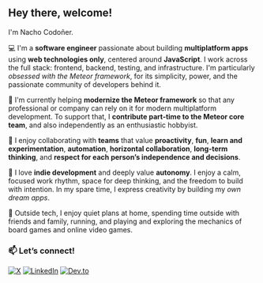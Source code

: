 ## Hey there, welcome!

I'm Nacho Codoñer.

💻 I'm a **software engineer** passionate about building **multiplatform apps** using **web technologies only**, centered around **JavaScript**. I work across the full stack: frontend, backend, testing, and infrastructure. I'm particularly _obsessed with the Meteor framework_, for its simplicity, power, and the passionate community of developers behind it.

🚀 I'm currently helping **modernize the Meteor framework** so that any professional or company can rely on it for modern multiplatform development. To support that, I **contribute part-time to the Meteor core team**, and also independently as an enthusiastic hobbyist.

🤝 I enjoy collaborating with **teams** that value **proactivity**, **fun**, **learn and experimentation**, **automation**, **horizontal collaboration**, **long-term thinking**, and **respect for each person’s independence and decisions**.

🌱 I love **indie development** and deeply value **autonomy**. I enjoy a calm, focused work rhythm, space for deep thinking, and the freedom to build with intention. In my spare time, I express creativity by building my _own dream apps_.

🏡 Outside tech, I enjoy quiet plans at home, spending time outside with friends and family, running, and playing and exploring the mechanics of board games and online video games.

### 📫 **Let’s connect!**

[![X](https://img.shields.io/badge/X-%23000000.svg?logo=x&logoColor=white)](https://x.com/nachocodoner)
[![LinkedIn](https://img.shields.io/badge/LinkedIn-%230077B5.svg?logo=linkedin&logoColor=white)](https://linkedin.com/in/nachocodoner)
[![Dev.to](https://img.shields.io/badge/Dev.to-0A0A0A?logo=devdotto&logoColor=white)](https://dev.to/nachocodoner)
